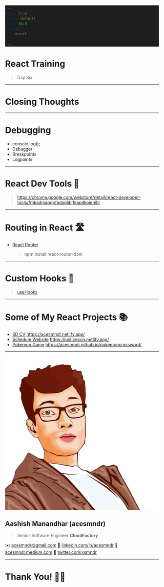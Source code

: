 ```yaml
---
marp: true
theme: default
size: 16:9
class:
  - invert

---
```


<style>
  pre {
    background: #1E1E1E !important;
  }
</style>

# **React** Training
 > Day Six

---

# Closing Thoughts

---

# Debugging

* console.log();
* Debugger
* Breakpoints
* Logpoints

---

# React Dev Tools 🔧

> https://chrome.google.com/webstore/detail/react-developer-tools/fmkadmapgofadopljbjfkapdkoienihi

---

# Routing in React 🛣

* [React Router](https://reactrouter.com/web/guides/quick-start)
  > npm install react-router-dom

---

# Custom Hooks 🏹

> [useHooks](https://usehooks.com/)

---

# Some of My React Projects 📚

* [3D CV](https://acesmndr.netlify.app/) https://acesmndr.netlify.app/
* [Schedule Website](https://justicecon.netlify.app/) https://justicecon.netlify.app/
* [Pokemon Game](https://acesmndr.github.io/pokemoncrossword/) https://acesmndr.github.io/pokemoncrossword/

---
![bg left](img/me.png)
## **Aashish Manandhar** (acesmndr)
> Senior Software Engineer
> **CloudFactory**
 
✉️ acesmndr@gmail.com
🔗 [linkedin.com/in/acesmndr](https://www.linkedin.com/in/acesmndr)
📝 [acesmndr.medium.com](https://acesmndr.medium.com/)
🦉 [twitter.com/xsmndr](https://twitter.com/xsmndr)

---

# Thank You! ✌🏻
